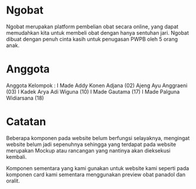 # Ngobat

Ngobat merupakan platform pembelian obat secara online, yang dapat memudahkan kita untuk membeli obat dengan hanya sentuhan jari. Ngobat dibuat dengan penuh cinta kasih untuk penugasan PWPB oleh 5 orang anak.

# Anggota

Anggota Kelompok	: 
I Made Addy Konen Adjana 	(02)
Ajeng Ayu Anggraeni		(03)
I Kadek Arya Adi Wiguna	(10)
I Made Gautama		(17)
I Made Palguna Widiarsana	(18)

# Catatan

Beberapa komponen pada website belum berfungsi selayaknya, mengingat website belum jadi sepenuhnya sehingga yang terdapat pada website merupakan Mockup atau rancangan yang nantinya akan dieksekusi kembali.

Komponen sementara yang kami gunakan untuk website kami seperti pada komponen card kami sementara menggunakan preview obat panadol dan oralit.
